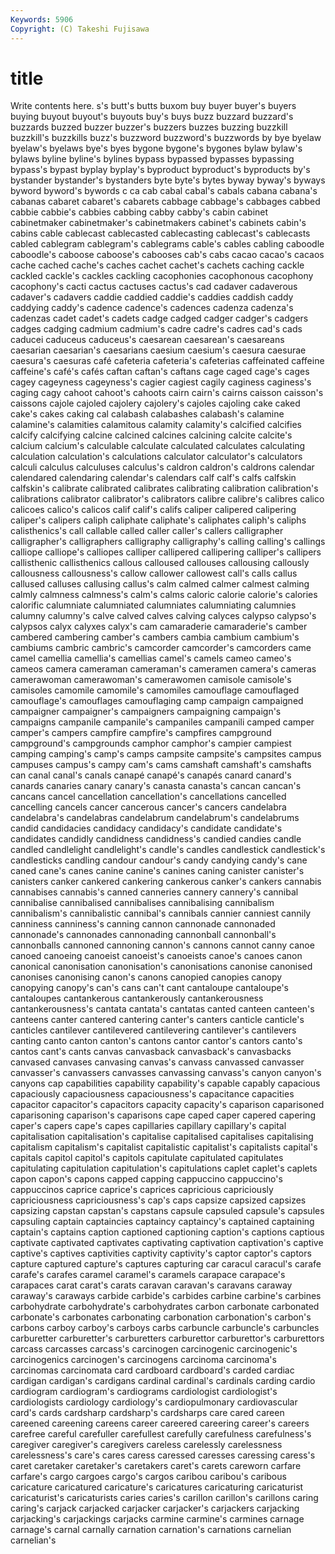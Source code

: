 ```yaml
---
Keywords: 5906 
Copyright: (C) Takeshi Fujisawa
---
```


# title

Write contents here.
s's butt's butts buxom buy
buyer buyer's buyers buying buyout buyout's buyouts buy's buys buzz
buzzard buzzard's buzzards buzzed buzzer buzzer's buzzers buzzes buzzing buzzkill
buzzkill's buzzkills buzz's buzzword buzzword's buzzwords by bye byelaw byelaw's
byelaws bye's byes bygone bygone's bygones bylaw bylaw's bylaws byline
byline's bylines bypass bypassed bypasses bypassing bypass's bypast byplay byplay's
byproduct byproduct's byproducts by's bystander bystander's bystanders byte byte's bytes
byway byway's byways byword byword's bywords c ca cab cabal
cabal's cabals cabana cabana's cabanas cabaret cabaret's cabarets cabbage cabbage's
cabbages cabbed cabbie cabbie's cabbies cabbing cabby cabby's cabin cabinet
cabinetmaker cabinetmaker's cabinetmakers cabinet's cabinets cabin's cabins cable cablecast cablecasted
cablecasting cablecast's cablecasts cabled cablegram cablegram's cablegrams cable's cables cabling
caboodle caboodle's caboose caboose's cabooses cab's cabs cacao cacao's cacaos
cache cached cache's caches cachet cachet's cachets caching cackle cackled
cackle's cackles cackling cacophonies cacophonous cacophony cacophony's cacti cactus cactuses
cactus's cad cadaver cadaverous cadaver's cadavers caddie caddied caddie's caddies
caddish caddy caddying caddy's cadence cadence's cadences cadenza cadenza's cadenzas
cadet cadet's cadets cadge cadged cadger cadger's cadgers cadges cadging
cadmium cadmium's cadre cadre's cadres cad's cads caducei caduceus caduceus's
caesarean caesarean's caesareans caesarian caesarian's caesarians caesium caesium's caesura caesurae
caesura's caesuras café cafeteria cafeteria's cafeterias caffeinated caffeine caffeine's café's
cafés caftan caftan's caftans cage caged cage's cages cagey cageyness
cageyness's cagier cagiest cagily caginess caginess's caging cagy cahoot cahoot's
cahoots cairn cairn's cairns caisson caisson's caissons cajole cajoled cajolery
cajolery's cajoles cajoling cake caked cake's cakes caking cal calabash
calabashes calabash's calamine calamine's calamities calamitous calamity calamity's calcified calcifies
calcify calcifying calcine calcined calcines calcining calcite calcite's calcium calcium's
calculable calculate calculated calculates calculating calculation calculation's calculations calculator calculator's
calculators calculi calculus calculuses calculus's caldron caldron's caldrons calendar calendared
calendaring calendar's calendars calf calf's calfs calfskin calfskin's calibrate calibrated
calibrates calibrating calibration calibration's calibrations calibrator calibrator's calibrators calibre calibre's
calibres calico calicoes calico's calicos calif calif's califs caliper calipered
calipering caliper's calipers caliph caliphate caliphate's caliphates caliph's caliphs calisthenics's
call callable called caller caller's callers calligrapher calligrapher's calligraphers calligraphy
calligraphy's calling calling's callings calliope calliope's calliopes calliper callipered callipering
calliper's callipers callisthenic callisthenics callous calloused callouses callousing callously callousness
callousness's callow callower callowest call's calls callus callused calluses callusing
callus's calm calmed calmer calmest calming calmly calmness calmness's calm's
calms caloric calorie calorie's calories calorific calumniate calumniated calumniates calumniating
calumnies calumny calumny's calve calved calves calving calyces calypso calypso's
calypsos calyx calyxes calyx's cam camaraderie camaraderie's camber cambered cambering
camber's cambers cambia cambium cambium's cambiums cambric cambric's camcorder camcorder's
camcorders came camel camellia camellia's camellias camel's camels cameo cameo's
cameos camera cameraman cameraman's cameramen camera's cameras camerawoman camerawoman's camerawomen
camisole camisole's camisoles camomile camomile's camomiles camouflage camouflaged camouflage's camouflages
camouflaging camp campaign campaigned campaigner campaigner's campaigners campaigning campaign's campaigns
campanile campanile's campaniles campanili camped camper camper's campers campfire campfire's
campfires campground campground's campgrounds camphor camphor's campier campiest camping camping's
camp's camps campsite campsite's campsites campus campuses campus's campy cam's
cams camshaft camshaft's camshafts can canal canal's canals canapé canapé's
canapés canard canard's canards canaries canary canary's canasta canasta's cancan
cancan's cancans cancel cancellation cancellation's cancellations cancelled cancelling cancels cancer
cancerous cancer's cancers candelabra candelabra's candelabras candelabrum candelabrum's candelabrums candid
candidacies candidacy candidacy's candidate candidate's candidates candidly candidness candidness's candied
candies candle candled candlelight candlelight's candle's candles candlestick candlestick's candlesticks
candling candour candour's candy candying candy's cane caned cane's canes
canine canine's canines caning canister canister's canisters canker cankered cankering
cankerous canker's cankers cannabis cannabises cannabis's canned canneries cannery cannery's
cannibal cannibalise cannibalised cannibalises cannibalising cannibalism cannibalism's cannibalistic cannibal's cannibals
cannier canniest cannily canniness canniness's canning cannon cannonade cannonaded cannonade's
cannonades cannonading cannonball cannonball's cannonballs cannoned cannoning cannon's cannons cannot
canny canoe canoed canoeing canoeist canoeist's canoeists canoe's canoes canon
canonical canonisation canonisation's canonisations canonise canonised canonises canonising canon's canons
canopied canopies canopy canopying canopy's can's cans can't cant cantaloupe
cantaloupe's cantaloupes cantankerous cantankerously cantankerousness cantankerousness's cantata cantata's cantatas canted
canteen canteen's canteens canter cantered cantering canter's canters canticle canticle's
canticles cantilever cantilevered cantilevering cantilever's cantilevers canting canto canton canton's
cantons cantor cantor's cantors canto's cantos cant's cants canvas canvasback
canvasback's canvasbacks canvased canvases canvasing canvas's canvass canvassed canvasser canvasser's
canvassers canvasses canvassing canvass's canyon canyon's canyons cap capabilities capability
capability's capable capably capacious capaciously capaciousness capaciousness's capacitance capacities capacitor
capacitor's capacitors capacity capacity's caparison caparisoned caparisoning caparison's caparisons cape
caped caper capered capering caper's capers cape's capes capillaries capillary
capillary's capital capitalisation capitalisation's capitalise capitalised capitalises capitalising capitalism capitalism's
capitalist capitalistic capitalist's capitalists capital's capitals capitol capitol's capitols capitulate
capitulated capitulates capitulating capitulation capitulation's capitulations caplet caplet's caplets capon
capon's capons capped capping cappuccino cappuccino's cappuccinos caprice caprice's caprices
capricious capriciously capriciousness capriciousness's cap's caps capsize capsized capsizes capsizing
capstan capstan's capstans capsule capsuled capsule's capsules capsuling captain captaincies
captaincy captaincy's captained captaining captain's captains caption captioned captioning caption's
captions captious captivate captivated captivates captivating captivation captivation's captive captive's
captives captivities captivity captivity's captor captor's captors capture captured capture's
captures capturing car caracul caracul's carafe carafe's carafes caramel caramel's
caramels carapace carapace's carapaces carat carat's carats caravan caravan's caravans
caraway caraway's caraways carbide carbide's carbides carbine carbine's carbines carbohydrate
carbohydrate's carbohydrates carbon carbonate carbonated carbonate's carbonates carbonating carbonation carbonation's
carbon's carbons carboy carboy's carboys carbs carbuncle carbuncle's carbuncles carburetter
carburetter's carburetters carburettor carburettor's carburettors carcass carcasses carcass's carcinogen carcinogenic
carcinogenic's carcinogenics carcinogen's carcinogens carcinoma carcinoma's carcinomas carcinomata card cardboard
cardboard's carded cardiac cardigan cardigan's cardigans cardinal cardinal's cardinals carding
cardio cardiogram cardiogram's cardiograms cardiologist cardiologist's cardiologists cardiology cardiology's cardiopulmonary
cardiovascular card's cards cardsharp cardsharp's cardsharps care cared careen careened
careening careens career careered careering career's careers carefree careful carefuller
carefullest carefully carefulness carefulness's caregiver caregiver's caregivers careless carelessly carelessness
carelessness's care's cares caress caressed caresses caressing caress's caret caretaker
caretaker's caretakers caret's carets careworn carfare carfare's cargo cargoes cargo's
cargos caribou caribou's caribous caricature caricatured caricature's caricatures caricaturing caricaturist
caricaturist's caricaturists caries caries's carillon carillon's carillons caring caring's carjack
carjacked carjacker carjacker's carjackers carjacking carjacking's carjackings carjacks carmine carmine's
carmines carnage carnage's carnal carnally carnation carnation's carnations carnelian carnelian's
